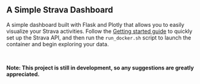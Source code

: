 ## A Simple Strava Dashboard

A simple dashboard built with Flask and Plotly that allows you to easily visualize your Strava activities. Follow the [Getting started guide](https://developers.strava.com/docs/getting-started/) to quickly set up the Strava API, and then run the `run_docker.sh` script to launch the container and begin exploring your data. 


&nbsp;

**Note: This project is still in development, so any suggestions are greatly appreciated.** 
